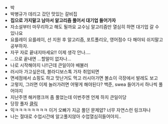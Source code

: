 ﻿* 박
* 박병규가 데리고 갔던 맛있는 갈비집
* **집으로 가지말고 남아서 알고리즘 풀어서 대기업 들어가자**
* 자소설부터 마무리하고 해도 될까요 교수님 알고리즘만 열심히 하면 대기업 갈 수 있나요
* 요를레이 요를레이, 선 지원 후 알고리즘, 포트폴리오, 영어점수 다 해야되 쉬지말고 공부하자.
* 자꾸 자로 끝내지마세요!! 이제 생각 안나....
* ...으로 끝내면 ...할말이 없자나...
* 나로 시작해야지 나!!근데 큰일이야 배불러
* 러시아 가고싶은데, 블라디보스톡 가자 취업되면
* 면세점에서 쇼핑도 하고 맛난거도 먹고 러시아가면 볼쇼이 극장에서 발레도 보고
* 고렇지, 그러면 이제 놀러가려면 어떻게 해야된다? 백준, swea 들어가서 하나씩 풀어야지
* 지난주엔 해커랭크꺼 좀 풀었는데 이번주엔 언제 하지 큰일이당
* 당장 풀자 [클릭](https://www.acmicpc.net/problem/17143)
* 익ㅋㅋㅋㅋㅋㅋㅋㅋ 이거 오빠가 지금 풀던 문제얍? 너무 자연스런 링크쟈나
* 나는 절대로 수업시간에 알고풀지않아 수업열심히들어야지..